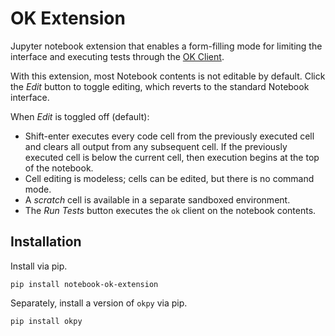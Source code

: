 # OK Extension

Jupyter notebook extension that enables a form-filling mode for limiting the
interface and executing tests through the
[OK Client](https://github.com/Cal-CS-61A-Staff/ok-client).

With this extension, most Notebook contents is not editable by default.
Click the *Edit* button to toggle editing, which reverts to the standard Notebook interface.

When *Edit* is toggled off (default):
- Shift-enter executes every code cell from the previously executed cell and
  clears all output from any subsequent cell. If the previously executed cell
  is below the current cell, then execution begins at the top of the notebook.
- Cell editing is modeless; cells can be edited, but there is no command mode.
- A *scratch* cell is available in a separate sandboxed environment.
- The *Run Tests* button executes the `ok` client on the notebook contents.

## Installation

Install via pip.

```
pip install notebook-ok-extension
```

Separately, install a version of `okpy` via pip.

```
pip install okpy
```
